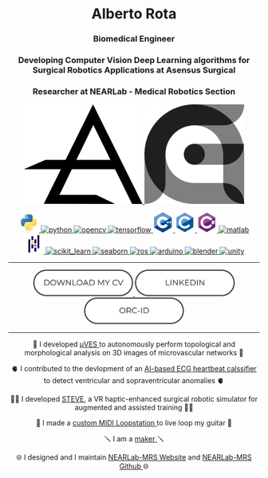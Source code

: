 
<h1 align="center"> Alberto Rota</h1>
<h3 align="center">Biomedical Engineer </h3>
<h3 align="center">Developing Computer Vision Deep Learning algorithms for Surgical Robotics Applications at Asensus Surgical </h3>
<h3 align="center">Researcher at NEARLab - Medical Robotics Section</h3>

<p align="center"> 
<a href="https://asensus.com/">
<picture>
  <source media="(prefers-color-scheme: dark)" srcset="as_light.png">
  <img alt="NEARLab" src="as_dark.png" height="200" > 
</picture>
</a> 
<!-- <a href="https://nearlab.polimi.it/medical">
<picture>
  <source media="(prefers-color-scheme: dark)" srcset="bar_light.png">
  <img alt="NEARLab" src="logos_dark.png" height="200
  " > 
</picture>
</a>  -->
<a href="https://nearlab.polimi.it/medical">
<picture>
  <source media="(prefers-color-scheme: dark)" srcset="nearlogo_light.png">
  <img alt="NEARLab" src="nearlogo_dark.png" height="200" > 
</picture>
</a> 
</p>

<p align="center"> 
<a href="https://www.python.org" target="_blank" rel="noreferrer"> <img src="https://raw.githubusercontent.com/devicons/devicon/master/icons/python/python-original.svg" alt="python" width="40" height="40"/> </a> 
<a href="https://pytorch.org/" target="_blank" rel="noreferrer"> <img src="https://upload.wikimedia.org/wikipedia/commons/thumb/1/10/PyTorch_logo_icon.svg/1694px-PyTorch_logo_icon.svg.png" alt="python" width="35 " height="40"/> </a> 
<a href="https://opencv.org/" target="_blank" rel="noreferrer"> <img src="https://github.com/opencv/opencv/wiki/logo/OpenCV_logo_no_text.png" alt="opencv" width="40 " height="40"/> </a> 
<a href="https://www.tensorflow.org" target="_blank" rel="noreferrer"> <img src="https://www.vectorlogo.zone/logos/tensorflow/tensorflow-icon.svg" alt="tensorflow" width="40" height="40"/> </a> 
<a href="https://www.w3schools.com/cpp/" target="_blank" rel="noreferrer"> <img src="https://raw.githubusercontent.com/devicons/devicon/master/icons/cplusplus/cplusplus-original.svg" alt="cplusplus" width="40" height="40"/> </a> 
<a href="https://www.cprogramming.com/" target="_blank" rel="noreferrer"> <img src="https://raw.githubusercontent.com/devicons/devicon/master/icons/c/c-original.svg" alt="c" width="40" height="40"/> </a> 
<a href="https://www.w3schools.com/cs/" target="_blank" rel="noreferrer"> <img src="https://raw.githubusercontent.com/devicons/devicon/master/icons/csharp/csharp-original.svg" alt="csharp" width="40" height="40"/> </a> 
<a href="https://www.mathworks.com/" target="_blank" rel="noreferrer"> <img src="https://upload.wikimedia.org/wikipedia/commons/2/21/Matlab_Logo.png" alt="matlab" width="40" height="40"/> </a> 
<a href="https://pandas.pydata.org/" target="_blank" rel="noreferrer"> <img src="https://raw.githubusercontent.com/devicons/devicon/2ae2a900d2f041da66e950e4d48052658d850630/icons/pandas/pandas-original.svg" alt="pandas" width="40" height="40"/> </a> 
<a href="https://scikit-learn.org/" target="_blank" rel="noreferrer"> <img src="https://upload.wikimedia.org/wikipedia/commons/0/05/Scikit_learn_logo_small.svg" alt="scikit_learn" width="40" height="40"/> </a> 
<a href="https://seaborn.pydata.org/" target="_blank" rel="noreferrer"> <img src="https://seaborn.pydata.org/_images/logo-mark-lightbg.svg" alt="seaborn" width="40" height="40"/> </a> 
<a href="https://www.ros.org/" target="_blank" rel="noreferrer"> <img src="https://images.squarespace-cdn.com/content/v1/606d378755a86f589aa297b7/1621897385511-NS0QWVKNHWBGWPM39B7L/ros_logo_large.png" alt="ros" width="40" height="40"/> </a> 
<a href="https://www.arduino.cc/" target="_blank" rel="noreferrer"> <img src="https://cdn.worldvectorlogo.com/logos/arduino-1.svg" alt="arduino" width="40" height="40"/> </a> 
<a href="https://www.blender.org/" target="_blank" rel="noreferrer"> <img src="https://download.blender.org/branding/community/blender_community_badge_white.svg" alt="blender" width="40" height="40"/> </a> 
<a href="https://unity.com/" target="_blank" rel="noreferrer"> <img src="https://www.vectorlogo.zone/logos/unity3d/unity3d-icon.svg" alt="unity" width="40" height="40"/> </a> 

</p>
<hr>

<p align="center">
<a href="https://github.com/alberto-rota/alberto-rota/raw/main/Alberto_Rota_CV.pdf">
<picture>
  <source media="(prefers-color-scheme: dark)" srcset="bcvw.png">
  <img alt="cv" src="bcvb.png" width="200" > 
</picture>
</a> 
<a href="https://www.linkedin.com/in/albe-rota/">
<picture>
  <source media="(prefers-color-scheme: dark)" srcset="bliw.png">
  <img alt="linkedin" src="blib.png" width="200"> 
</picture>
</a> 
<a href="https://orcid.org/my-orcid?orcid=0000-0001-9609-6294">
<picture>
  <source media="(prefers-color-scheme: dark)" srcset="borw.png">
  <img alt="orcid" src="borb.png" width="200" > 
</picture>
</a> 
</p>

<hr>


<p align="center" >
  🔬 I developed <a href="https://github.com/alberto-rota/muVES"> μVES </a> to autonomously perform topological and morphological analysis on 3D images of microvascular networks 🔬 
</p>

<p align="center" >
  🫀 I contributed to the devlopment of an <a href="https://github.com/alberto-rota/PAC-PVC-Beat-Classifier-for-ECGs"> AI-based ECG heartbeat calssifier </a> 
to detect ventricular and sopraventricular anomalies 🫀
</p>

<p align="center" >
  🧑‍🔬 I developed <a href="https://github.com/alberto-rota/STEVE"> STEVE</a>, a VR haptic-enhanced surgical robotic simulator for augmented and assisted training 🧑‍🔬 
</p>

<p align="center" >
 🎸 I made a <a href="https://github.com/alberto-rota/LoopStation-DIY-Project"> custom MIDI Loopstation </a> to live loop my guitar 🎸
</p>

<p align="center" >
 🪛 I am a <a href="https://github.com/alberto-rota/Ender3-Upgrade"> maker </a> 🪛
</p>

<p align="center" >
  🌐 I designed and I maintain <a href="https://nearlab.polimi.it"> NEARLab-MRS Website</a> and <a href="https://github.com/NEARLab-MedicalRobotics"> NEARLab-MRS Github </a> 🌐 
</p>
